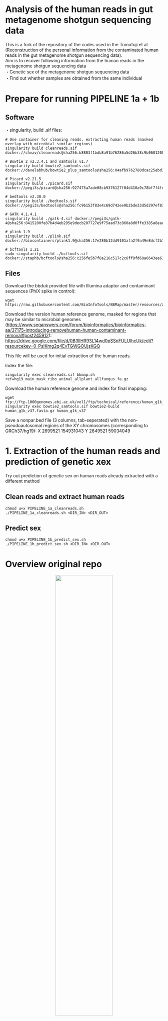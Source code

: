 # Analysis of the human reads in gut metagenome shotgun sequencing data
This is a fork of the repository of the codes used in the Tomofuji et al (Reconstruction of the personal information from the contaminated human reads in the gut metagenome shotgun sequencing data).  
Aim is to recover following information from the human reads in the metagenome shotgun sequencing data  
・Genetic sex of the metagenome shotgun sequencing data  
・Find out whether samples are obtained from the same individual

# Prepare for running PIPELINE 1a + 1b

## Software
・singularity, build .sif files:

```
# One container for cleaning reads, extracting human reads (masked overlap with microbial similar regions)
singularity build cleanreads.sif docker://chvav/cleanreads@sha256:b8803f1bdb8a91b76286a5d26b38c9b068120869f6bf829c000d3364a6933359

# Bowtie 2 v2.3.4.1 and samtools v1.7
singularity build bowtie2_samtools.sif docker://davelabhub/bowtie2_plus_samtools@sha256:04afb9762780dcac25ebd1947c2e12ef81f96a51604dcaed5fb2081804051108

# Picard v2.21.5
singularity build ./picard.sif docker://pegi3s/picard@sha256:927475a7ade08cb9376127f04d410a9c78bf7f4fd9a6791363ceed68cd8aac74

# bedtools v2.30.0
singularity build ./bedtools.sif docker://pegi3s/bedtools@sha256:fc96153f83e4c69d742ee9b2bde33d5d297ef83b0a9b2d81ae32e14e26deb8fc

# GATK 4.1.4.1
singularity build ./gatk-4.sif docker://pegi3s/gatk-4@sha256:8415200fe87b4d4eb295e9decb207727e9f75aad73c860a8d0ffe3385a8eaa7a

# plink 1.9
singularity build ./plink.sif docker://biocontainers/plink1.9@sha256:17e280b12dd9101afa2f9a49e8dcf2b1bd2ac34380c21d8e4e677ffbc5dbbe27

# bcftools 1.21
sudo singularity build ./bcftools.sif docker://staphb/bcftools@sha256:c256fe5b7f8a216c517c2c6ff8fd68a6643ee614e93eedd181aa2c53600ec209

```

## Files

Download the bbduk provided file with Illumina adaptor and contaminant sequences (PhiX spike in control):
```
wget https://raw.githubusercontent.com/BioInfoTools/BBMap/master/resources/adapters.fa
```

Download the version human reference genome, masked for regions that may be similar to microbial genomes (https://www.seqanswers.com/forum/bioinformatics/bioinformatics-aa/37175-introducing-removehuman-human-contaminant-removal#post245912):
https://drive.google.com/file/d/0B3llHR93L14wd0pSSnFULUlhcUk/edit?resourcekey=0-PsIKmg2q4EvTGWGOUjsKGQ

This file will be used for initial extraction of the human reads.

Index the file:
```
singularity exec cleanreads.sif bbmap.sh ref=hg19_main_mask_ribo_animal_allplant_allfungus.fa.gz
```

Download the human reference genome and index for final mapping:

```
wget ftp://ftp.1000genomes.ebi.ac.uk/vol1/ftp/technical/reference/human_g1k_v37.fasta.gz
singularity exec bowtie2_samtools.sif bowtie2-build human_g1k_v37.fasta.gz human_g1k_v37
```
Save a nonpar.bed file (3 columns, tab-seperated) with the non-pseudoautosomal regions of the XY chromosomes (corresponding to GRCh37/hg19):
X       2699521 154931043
Y       2649521 59034049

# 1. Extraction of the human reads and prediction of genetic xex

Try out prediction of genetic sex on human reads already extracted with a different method

## Clean reads and extract human reads

```
chmod u+x PIPELINE_1a_cleanreads.sh
./PIPELINE_1a_cleanreads.sh <DIR_IN> <DIR_OUT>
```

## Predict sex

```
chmod u+x PIPELINE_1b_predict_sex.sh
./PIPELINE_1b_predict_sex.sh <DIR_IN> <DIR_OUT>
```


# Overview original repo
<div align="center">
<img src="Figure/Graphical_abstract.jpg" width=60%>
</div>

# Requirements
・bcftools (version 1.15.1)   
・beagle4.1 (27Jan18)   
・beagle5.1 (18May20)   
・bedtools (version 2.29.2)  
・bowtie2 (version 2.3.5.1)  
・fastqc (version 0.11.9)  
・GATK (version 4.1.7)   
・Picard (version 2.22.8)  
・plink (version 1.90b4.4)  
・python3 (version 3.7.6)  
・R (version 4.0.1)  
・samtools (version 2.3.5.1)   
・tidyverse (version 1.3.0)  
・Trimmomatic (version 0.39)  

# 1. Extraction of the human reads and prediction of genetic sex
<div align="center">
<img src="Figure/human_read_extraction_figure.jpg" width=40%>
</div>

First, human reads were extracted from gut metagenome shotgun sequencing data with the script `PIPELINE_1_human_read_extraction.sh`.  
Input file should be named as `${ID}_R1.fastq.gz` and `${ID}_R2.fastq.gz`  

Following variables are required:  
`BED_OF_NONPAR`: bed file for non-pseudoautosomal region (non-PAR) of the X and Y chromosomes  
`BOWTIE2_REF_BAC`: reference file for bowtie2 (bacteria)  
`BOWTIE2_REF_HUM`: reference file for bowtie2 (human, ex: hg37_1kg_decoy)  
`DIR`: Directory for analysis  
`FASTQ_DIR`: Directory of original fastq file  
`ID`: Sample ID   
`TRIM_ADAPT`: adaptor-sequence (ex: TruSeq3-PE-2.fa)  

This script outputs human reads in the metagenome shotgun sequencing data (`non_bacterial_${ID}_mapped.bam`) which can be used in the subsequent analyses.
In addition, coverages of the non-PAR of X and Y chromosomes are output into `bedcov_${ID}_nonPAR_XY.txt`, which can be used to predict genetic sex of the metagenome shotgun sequencing data.

# 2. Re-identification from a set of genotype data
<div align="center">
<img src="Figure/likelihood_score.jpg" width=100%>
</div>

Likelihood scores for each metagenome shotgun sequencing data were calculated with the script `PIPELINE_2_likelihood_reidentification_test.sh`. The likelihood score reflects the likelihood that the observed human reads in the gut MSS data are derived from the target genotype data in `GENOME_FILE`. The inputs are (i) human reads in metagenome shotgun sequencing data (ii) target genotype data, and (iii) ancestry matched reference genome data.  

Following variables are required:  
`DIR`: Directory for analysis  
`GENOME_FILE`: Vcf file for genotype dataset for which the likelihood score is calculated  
`ID`: Sample ID   
`REFERENCE_PANEL`: Vcf file for reference genotype data  
`REF_FASTA`: reference genome file (ex: hg37_1kg_decoy)  
`REF_PLINK`: Plink file for reference genotype data  
`VCF_NAME`: Name of the vcf file added to the output filename  

This script outputs likelihood score for each pair of the metagenome shotgun sequencing data and target genotype data.
The columns of the `${ID}_likelihood_p_val_result.txt` indicate following values

`ID`: Sample ID of the target genotype data   
`Score`: Lilelihood score  
`EMP_P`: Empilically caluclated P-values   
`ANA_p`: P-values analytically calculated from the standardized likelihood score  
`RANK`: Rank of the likelihood score among the genotype dataset  
`ID_MATCH`: Whether the ID of the metagenome shotgun sequencing data is matched to that of the target genotype data  

# 3. Prediction of the ancestry
<div align="center">
<img src="Figure/likelihood_score_anc.jpg" width=100%>
</div>

Likelihood scores for each metagenome shotgun sequencing data were calculated with the script `PIPELINE_3_likelihood_test_ancestry.sh`. The likelihood score reflects the likelihood that the observed human reads in the gut MSS data are derived from the specified ancestries (`AMR, AFR, EUR, EAS, SAS` in this study). The inputs are (i) human reads in metagenome shotgun sequencing data and (ii) reference genome data (1000 Genome Project).  
 

Following variables are required:  
`DIR`: Directory for analysis  
`ID`: Sample ID   
`OKG_REF_DIR`: Directory for the 1KG reference data   
`REF_FASTA`: reference genome file (ex: hg37_1kg_decoy)   

Following files should be in `OKG_REF_DIR`   
1. ALL_POP.chr{1-22}.freq.chr.pos.gz

|  CHR  |  POS |  REF  |  ALT |  ID  |  AMR |  AFR  |  EUR |  EAS  |  SAS  |
| --- | --- | --- | --- | --- | --- | --- | --- | --- | --- |
|  22  |  16050075 |  A  |  G |  rs587697622  |  0 |  0  |  0 |  0  |  0.001022  |
|  22  |  16050115 |  G  |  A |  rs587755077  |  0.001441 |  0  |  0.02345 |  0  |  0 |
|  ...  |  ... |  ...  |  ... |  ...  |  ... |  ...  |  ... |  ...  |  ... |

`CHR`: Chromosome
`POS`: Position
`REF`: Reference allele
`ALT`: Alternative allele  
`ID`: SNP ID
`AMR`-`SAS`: Allele frequency in each ancestry


2. 1KG_CHR_POS_REF_ALT_sorted.txt (sorted based on the CHR:POS)

|  CHR:POS |  REF  |  ALT |
| --- | --- | --- |
|  chr10:100000003  |  C  |  T  |
|  chr10:10000001  |  C  |  T  |
|  ...  |  ... |  ...  | 

`CHR:POS`: Chromosome:Position
`REF`: Reference allele
`ALT`: Alternative allele  

The output is written to `${ID}_population_likelihood_result.txt` and each columun indicates following values

`Sample_ID`: Sample ID of the metagenome shotgun sequencing data  
`USED_BASE_NUM`: Number of the bases used for the analysis   
`{AMR, EUR, AFR, EAS, SAS}_LIK`: Likelihood score for each ancestry   
`TOP_POP`: The population with the highest likelihood score    

# 4. Reconstruction of the genotypes

Reconstruction of the genotypes from the gut metagenome shotgun sequencing data was performed with two complementary methods, namely two-step inputation (`PIPELINE_4_ldWGS_two_step_imputation.sh`) and direct genotype calling (`PIPELINE_5_variant_call_GATK.sh`). We performed two-step imputation as described in the Homburger et al. (https://doi.org/10.1186/s13073-019-0682-2). Direct genotype calling was performed basically as described in the GATK Best Practices Workflows (https://gatk.broadinstitute.org/hc/en-us/articles/360035535932-Germline-short-variant-discovery-SNPs-Indels-).

## Contact
Yoshihiko Tomofuji: ytomofuji_at_sg.med.osaka-u.ac.jp
